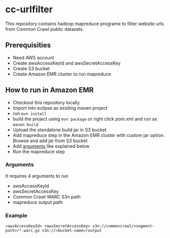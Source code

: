 # cc-urlfilter
This repository contains hadoop mapreduce programe to filter website urls from Common Crawl public datasets.

## Prerequisities
- Need AWS account
- Create awsAccessKeyId and awsSecretAccessKey
- Create S3 bucket
- Create Amazon EMR cluster to run mapreduce

## How to run in Amazon EMR
- Checkout this repository locally
- Import into eclipse as existing maven project
- run `mvn install`
- build the project using `mvn package` or right click pom.xml and run as `maven build`
- Upload the standalone build jar in S3 bucket
- Add mapreduce step in the Amazon EMR cluster with custom jar option. Browse and add jar from S3 bucket
- Add [arguments](#arguments) like explained below
- Run the mapreduce step

### Arguments
It requires 4 arguments to run
- awsAccessKeyId
- awsSecretAccessKey
- Common Crawl WARC S3n path
- mapreduce output path

### Example
```<awsAccessKeyId> <awsSecretAccessKey> s3n://commoncrawl/<segment-path>/*.warc.gz s3n://<bucket-name>/output```


